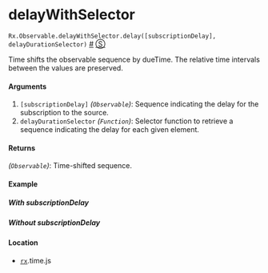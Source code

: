 # delayWithSelector

`Rx.Observable.delayWithSelector.delay([subscriptionDelay], delayDurationSelector)`
<a href="#rxobservabledelaywithselectordelaysubscriptiondelay-delaydurationselector">#</a> [&#x24C8;](https://github.com/Reactive-Extensions/RxJS/blob/master/rx.time.js#L832-L882 "View in source") 

Time shifts the observable sequence by dueTime. The relative time intervals between the values are preserved.

#### Arguments
1. `[subscriptionDelay]` *(`Observable`)*: Sequence indicating the delay for the subscription to the source. 
2. `delayDurationSelector` *(`Function`)*: Selector function to retrieve a sequence indicating the delay for each given element.

#### Returns
*(`Observable`)*: Time-shifted sequence.
  
#### Example

##### With subscriptionDelay

[](http://jsbin.com/buwaxe/1/embed?js,console)

##### Without subscriptionDelay

[](http://jsbin.com/soheg/1/embed?js,console)

#### Location

- [`rx`](https://www.npmjs.org/package/rx).time.js